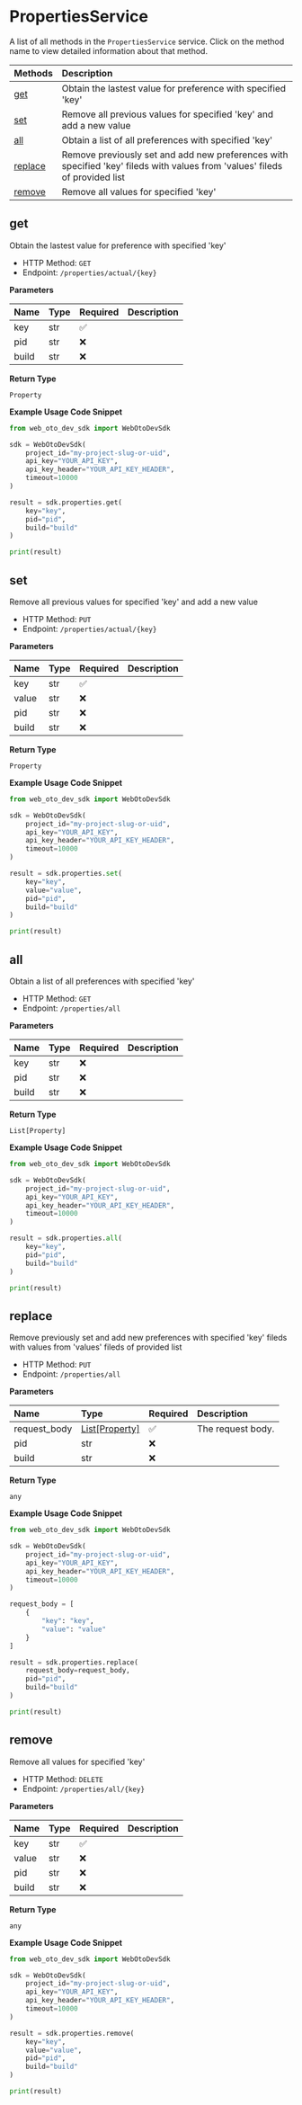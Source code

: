 # PropertiesService

A list of all methods in the `PropertiesService` service. Click on the method name to view detailed information about that method.

| Methods             | Description                                                                                                                 |
| :------------------ | :-------------------------------------------------------------------------------------------------------------------------- |
| [get](#get)         | Obtain the lastest value for preference with specified 'key'                                                                |
| [set](#set)         | Remove all previous values for specified 'key' and add a new value                                                          |
| [all](#all)         | Obtain a list of all preferences with specified 'key'                                                                       |
| [replace](#replace) | Remove previously set and add new preferences with specified 'key' fileds with values from 'values' fileds of provided list |
| [remove](#remove)   | Remove all values for specified 'key'                                                                                       |

## get

Obtain the lastest value for preference with specified 'key'

- HTTP Method: `GET`
- Endpoint: `/properties/actual/{key}`

**Parameters**

| Name  | Type | Required | Description |
| :---- | :--- | :------- | :---------- |
| key   | str  | ✅       |             |
| pid   | str  | ❌       |             |
| build | str  | ❌       |             |

**Return Type**

`Property`

**Example Usage Code Snippet**

```python
from web_oto_dev_sdk import WebOtoDevSdk

sdk = WebOtoDevSdk(
    project_id="my-project-slug-or-uid",
    api_key="YOUR_API_KEY",
    api_key_header="YOUR_API_KEY_HEADER",
    timeout=10000
)

result = sdk.properties.get(
    key="key",
    pid="pid",
    build="build"
)

print(result)
```

## set

Remove all previous values for specified 'key' and add a new value

- HTTP Method: `PUT`
- Endpoint: `/properties/actual/{key}`

**Parameters**

| Name  | Type | Required | Description |
| :---- | :--- | :------- | :---------- |
| key   | str  | ✅       |             |
| value | str  | ❌       |             |
| pid   | str  | ❌       |             |
| build | str  | ❌       |             |

**Return Type**

`Property`

**Example Usage Code Snippet**

```python
from web_oto_dev_sdk import WebOtoDevSdk

sdk = WebOtoDevSdk(
    project_id="my-project-slug-or-uid",
    api_key="YOUR_API_KEY",
    api_key_header="YOUR_API_KEY_HEADER",
    timeout=10000
)

result = sdk.properties.set(
    key="key",
    value="value",
    pid="pid",
    build="build"
)

print(result)
```

## all

Obtain a list of all preferences with specified 'key'

- HTTP Method: `GET`
- Endpoint: `/properties/all`

**Parameters**

| Name  | Type | Required | Description |
| :---- | :--- | :------- | :---------- |
| key   | str  | ❌       |             |
| pid   | str  | ❌       |             |
| build | str  | ❌       |             |

**Return Type**

`List[Property]`

**Example Usage Code Snippet**

```python
from web_oto_dev_sdk import WebOtoDevSdk

sdk = WebOtoDevSdk(
    project_id="my-project-slug-or-uid",
    api_key="YOUR_API_KEY",
    api_key_header="YOUR_API_KEY_HEADER",
    timeout=10000
)

result = sdk.properties.all(
    key="key",
    pid="pid",
    build="build"
)

print(result)
```

## replace

Remove previously set and add new preferences with specified 'key' fileds with values from 'values' fileds of provided list

- HTTP Method: `PUT`
- Endpoint: `/properties/all`

**Parameters**

| Name         | Type                                    | Required | Description       |
| :----------- | :-------------------------------------- | :------- | :---------------- |
| request_body | [List[Property]](../models/Property.md) | ✅       | The request body. |
| pid          | str                                     | ❌       |                   |
| build        | str                                     | ❌       |                   |

**Return Type**

`any`

**Example Usage Code Snippet**

```python
from web_oto_dev_sdk import WebOtoDevSdk

sdk = WebOtoDevSdk(
    project_id="my-project-slug-or-uid",
    api_key="YOUR_API_KEY",
    api_key_header="YOUR_API_KEY_HEADER",
    timeout=10000
)

request_body = [
    {
        "key": "key",
        "value": "value"
    }
]

result = sdk.properties.replace(
    request_body=request_body,
    pid="pid",
    build="build"
)

print(result)
```

## remove

Remove all values for specified 'key'

- HTTP Method: `DELETE`
- Endpoint: `/properties/all/{key}`

**Parameters**

| Name  | Type | Required | Description |
| :---- | :--- | :------- | :---------- |
| key   | str  | ✅       |             |
| value | str  | ❌       |             |
| pid   | str  | ❌       |             |
| build | str  | ❌       |             |

**Return Type**

`any`

**Example Usage Code Snippet**

```python
from web_oto_dev_sdk import WebOtoDevSdk

sdk = WebOtoDevSdk(
    project_id="my-project-slug-or-uid",
    api_key="YOUR_API_KEY",
    api_key_header="YOUR_API_KEY_HEADER",
    timeout=10000
)

result = sdk.properties.remove(
    key="key",
    value="value",
    pid="pid",
    build="build"
)

print(result)
```

<!-- This file was generated by liblab | https://liblab.com/ -->
